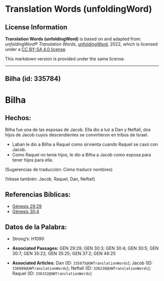 # Translation Words (unfoldingWord)

## License Information

**Translation Words (unfoldingWord)** is based on and adapted from: _unfoldingWord® Translation Words_, [unfoldingWord](https://unfoldingword.org/utw), 2022, which is licensed under a [CC BY-SA 4.0 license](https://creativecommons.org/licenses/by-sa/4.0/legalcode.en).

This markdown version is provided under the same license.



--------------------------------

## Bilha (id: 335784)

Bilha
=====

Hechos:
-------

Bilha fue una de las esposas de Jacob. Ella dio a luz a Dan y Neftalí, dos hijos de Jacob cuyos descendientes se convirtieron en tribus de Israel.

* Laban le dio a Bilha a Raquel como sirvienta cuando Raquel se casó con Jacob.
* Como Raquel no tenía hijos, le dio a Bilha a Jacob como esposa para tener hijos para ella.

(Sugerencias de traducción: Cómo traducir nombres)

(Véase también: Jacob, Raquel, Dan, Neftalí)

Referencias Bíblicas:
---------------------

* [Génesis 29:29](https://ref.ly/Gen29:29)
* [Génesis 30:4](https://ref.ly/Gen30:4)

Datos de la Palabra:
--------------------

* Strong’s: H1090

* **Associated Passages:** GEN 29:29; GEN 30:3; GEN 30:4; GEN 30:5; GEN 30:7; GEN 35:22; GEN 35:25; GEN 37:2; GEN 46:25
* **Associated Articles:** Dan (ID: `335875@UWTranslationWords`); Jacob (ID: `336089@UWTranslationWords`); Neftalí (ID: `336236@UWTranslationWords`); Raquel (ID: `336332@UWTranslationWords`)

